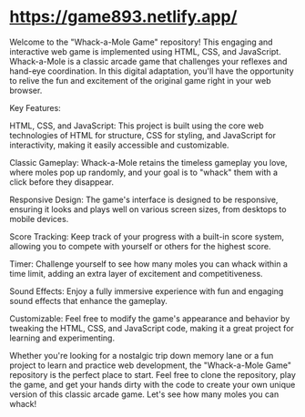 # https://game893.netlify.app/

Welcome to the "Whack-a-Mole Game" repository! This engaging and interactive web game is implemented using HTML, CSS, and JavaScript. Whack-a-Mole is a classic arcade game that challenges your reflexes and hand-eye coordination. In this digital adaptation, you'll have the opportunity to relive the fun and excitement of the original game right in your web browser.

Key Features:

HTML, CSS, and JavaScript: This project is built using the core web technologies of HTML for structure, CSS for styling, and JavaScript for interactivity, making it easily accessible and customizable.

Classic Gameplay: Whack-a-Mole retains the timeless gameplay you love, where moles pop up randomly, and your goal is to "whack" them with a click before they disappear.

Responsive Design: The game's interface is designed to be responsive, ensuring it looks and plays well on various screen sizes, from desktops to mobile devices.

Score Tracking: Keep track of your progress with a built-in score system, allowing you to compete with yourself or others for the highest score.

Timer: Challenge yourself to see how many moles you can whack within a time limit, adding an extra layer of excitement and competitiveness.

Sound Effects: Enjoy a fully immersive experience with fun and engaging sound effects that enhance the gameplay.

Customizable: Feel free to modify the game's appearance and behavior by tweaking the HTML, CSS, and JavaScript code, making it a great project for learning and experimenting.

Whether you're looking for a nostalgic trip down memory lane or a fun project to learn and practice web development, the "Whack-a-Mole Game" repository is the perfect place to start. Feel free to clone the repository, play the game, and get your hands dirty with the code to create your own unique version of this classic arcade game. Let's see how many moles you can whack!

